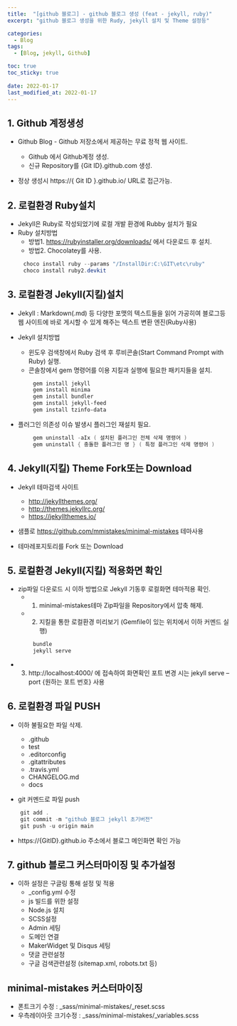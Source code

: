 ```yaml
---
title:  "[github 블로그] - github 블로그 생성 (feat - jekyll, ruby)"
excerpt: "github 블로그 생성을 위한 Rudy, jekyll 설치 및 Theme 설정등"

categories:
  - Blog
tags:
  - [Blog, jekyll, Github]

toc: true
toc_sticky: true
 
date: 2022-01-17
last_modified_at: 2022-01-17
---
```


## 1. Github 계정생성
 * Github Blog - Github 저장소에서 제공하는 무료 정적 웹 사이트.
   - Github 에서 Github계정 생성. 
   - 신규 Repository를 {Git ID}.github.com 생성.

 * 정상 생성시 https://{ Git ID }.github.io/ URL로 접근가능.

## 2. 로컬환경 Ruby설치
 * Jekyll은 Ruby로 작성되었기에 로컬 개발 환경에 Rubby 설치가 필요
 * Ruby 설치방법
   - 방법1. https://rubyinstaller.org/downloads/ 에서 다운로드 후 설치.
   - 방법2. Chocolatey를 사용.

```powershell
     choco install ruby --params "/InstallDir:C:\GIT\etc\ruby"
     choco install ruby2.devkit  
```

## 3. 로컬환경 Jekyll(지킬)설치
 * Jekyll : Markdown(.md) 등 다양한 포맷의 텍스트들을 읽어 가공히여 블로그등 웹 사이트에 바로 게시할 수 있게 해주는 텍스트 변환 엔진(Ruby사용)

 * Jekyll 설치방법
   - 윈도우 검색창에서 Ruby 검색 후 루비콘솔(Start Command Prompt with Ruby) 실행.
   - 콘솔창에서 gem 명령어를 이용 지킬과 실행에 필요한 패키지들을 설치.

```powershell
        gem install jekyll
        gem install minima
        gem install bundler
        gem install jekyll-feed
        gem install tzinfo-data
```

   - 플러그인 의존성 이슈 발생시 플러그인 재설치 필요.

```powershell
        gem uninstall -aIx ( 설치된 플러그인 전체 삭제 명령어 )
        gem uninstall { 충돌한 플러그인 명 } ( 특정 플러그인 삭제 명령어 )      
```

## 4. Jekyll(지킬) Theme Fork또는 Download
 * Jekyll 테마검색 사이트
   - http://jekyllthemes.org/
   - http://themes.jekyllrc.org/
   - https://jekyllthemes.io/

 * 샘플로 https://github.com/mmistakes/minimal-mistakes 테마사용
 * 테마레포지토리를 Fork 또는 Download

## 5. 로컬환경 Jekyll(지킬) 적용화면 확인
 * zip파일 다운로드 시 이하 방법으로 Jekyll 기동후 로컬화면 테마적용 확인.
   - 1) minimal-mistakes테마 Zip파일을 Repository에서 압축 해제.
   - 2) 지킬을 통한 로컬환경 미리보기 (Gemfile이 있는 위치에서 이하 커멘드 실행)

```powershell
        bundle
        jekyll serve
```

   - 3) http://localhost:4000/ 에 접속하여 화면확인
      포트 변경 시는 jekyll serve –port {원하는 포트 번호} 사용

## 6. 로컬환경 파일 PUSH
 * 이하 불필요한 파일 삭제.
   - .github
   - test
   - .editorconfig
   - .gitattributes
   - .travis.yml
   - CHANGELOG.md
   - docs

 * git 커멘드로 파일 push
 
```powershell
    git add .
    git commit -m "github 블로그 jekyll 초기버전"
    git push -u origin main
```

 * https://{GitID}.github.io 주소에서 블로그 메인화면 확인 가능

## 7. github 블로그 커스터마이징 및 추가설정
 * 이하 설정은 구글링 통해 설정 및 적용
   - _config.yml 수정
   - js 빌드를 위한 설정
   - Node.js 설치
   - SCSS설정
   - Admin 세팅
   - 도메인 연결
   - MakerWidget 및 Disqus 세팅
   - 댓글 관련설정
   - 구글 검색관련설정 (sitemap.xml, robots.txt 등)

## minimal-mistakes 커스터마이징
 * 폰트크기 수정 : _sass/minimal-mistakes/_reset.scss
 * 우측레이아웃 크기수정 :  _sass/minimal-mistakes/_variables.scss 


